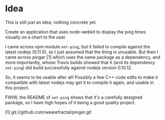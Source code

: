 Idea
====

This is still just an idea; nothing concrete yet.

Create an application that uses node-webkit to display the ping times visually on a chart to the user.

I came across npm module `net-ping`, but it failed to compile against the latest nodejs (0.11.5), so I just assumed that the thing is unusable. But then I came across pinger [1] which uses the same package as a dependency, and more importantly, whose Travis builds showed that it (and its dependency `net-ping`) did build successfully against nodejs version 0.10.12.

So, it seems to be usable after all! Possibly a few C++ code edits to make it compatible with latest nodejs may get it to compile it again, and usable in this project.

FWIW, the README of `net-ping` shows that it's a carefully designed package, so I have high hopes of it being a good quality project.

[1] git://github.com/wearefractal/pinger.git
